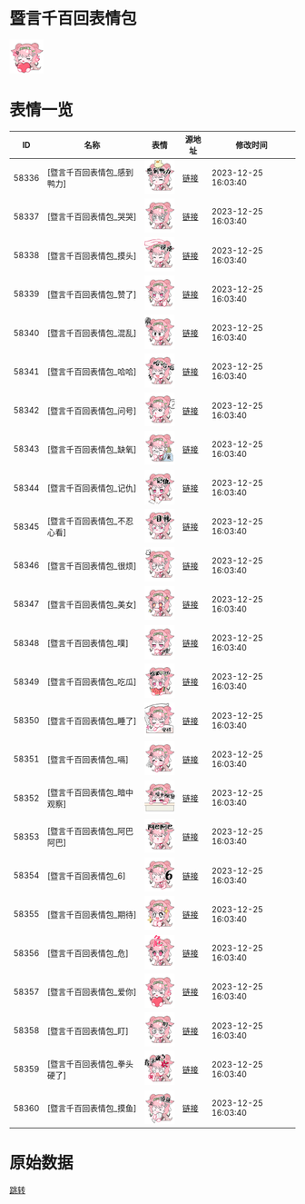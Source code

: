 # 暨言千百回表情包

<img src="./cover.png" height="60" alt="cover" />

# 表情一览

|ID|名称|表情|源地址|修改时间|
|----|----|----|----|----|
|58336|[暨言千百回表情包_感到鸭力]|<img src="./pic/058336_%5B暨言千百回表情包_感到鸭力%5D.png" height="60" alt="感到鸭力"/>|[链接](https://i0.hdslb.com/bfs/garb/6a75bbbebf5568277654224878ec218dcf0c9f91.png)|2023-12-25 16:03:40|
|58337|[暨言千百回表情包_哭哭]|<img src="./pic/058337_%5B暨言千百回表情包_哭哭%5D.png" height="60" alt="哭哭"/>|[链接](https://i0.hdslb.com/bfs/garb/9931b3c8fe90f329313d6cfe44aded3f059f8fd4.png)|2023-12-25 16:03:40|
|58338|[暨言千百回表情包_摸头]|<img src="./pic/058338_%5B暨言千百回表情包_摸头%5D.png" height="60" alt="摸头"/>|[链接](https://i0.hdslb.com/bfs/garb/48cc1dc71caeda603f34d99a5bbcd0ead7653865.png)|2023-12-25 16:03:40|
|58339|[暨言千百回表情包_赞了]|<img src="./pic/058339_%5B暨言千百回表情包_赞了%5D.png" height="60" alt="赞了"/>|[链接](https://i0.hdslb.com/bfs/garb/bb398de55585479576eaf6f8467a16b3d19de3c8.png)|2023-12-25 16:03:40|
|58340|[暨言千百回表情包_混乱]|<img src="./pic/058340_%5B暨言千百回表情包_混乱%5D.png" height="60" alt="混乱"/>|[链接](https://i0.hdslb.com/bfs/garb/98c8ca74b07557558aeeee5ba6e618655fdcd2c6.png)|2023-12-25 16:03:40|
|58341|[暨言千百回表情包_哈哈]|<img src="./pic/058341_%5B暨言千百回表情包_哈哈%5D.png" height="60" alt="哈哈"/>|[链接](https://i0.hdslb.com/bfs/garb/7080975818e5e1da6faf990a13f25e12347c609a.png)|2023-12-25 16:03:40|
|58342|[暨言千百回表情包_问号]|<img src="./pic/058342_%5B暨言千百回表情包_问号%5D.png" height="60" alt="问号"/>|[链接](https://i0.hdslb.com/bfs/garb/6a0c43b0621ef4ae7a485467225d74cbfa90c1d7.png)|2023-12-25 16:03:40|
|58343|[暨言千百回表情包_缺氧]|<img src="./pic/058343_%5B暨言千百回表情包_缺氧%5D.png" height="60" alt="缺氧"/>|[链接](https://i0.hdslb.com/bfs/garb/e49cf7cb14a940275e90a4f3e0f887e638a7b675.png)|2023-12-25 16:03:40|
|58344|[暨言千百回表情包_记仇]|<img src="./pic/058344_%5B暨言千百回表情包_记仇%5D.png" height="60" alt="记仇"/>|[链接](https://i0.hdslb.com/bfs/garb/b64b6dbb7de724f944c6df590d502711c9efffbc.png)|2023-12-25 16:03:40|
|58345|[暨言千百回表情包_不忍心看]|<img src="./pic/058345_%5B暨言千百回表情包_不忍心看%5D.png" height="60" alt="不忍心看"/>|[链接](https://i0.hdslb.com/bfs/garb/c8026f5e3e665235d7c50091ba4774b7f3cf031f.png)|2023-12-25 16:03:40|
|58346|[暨言千百回表情包_很烦]|<img src="./pic/058346_%5B暨言千百回表情包_很烦%5D.png" height="60" alt="很烦"/>|[链接](https://i0.hdslb.com/bfs/garb/53b50b113ebec804d76ddc2f65da6ad3ed21ea46.png)|2023-12-25 16:03:40|
|58347|[暨言千百回表情包_美女]|<img src="./pic/058347_%5B暨言千百回表情包_美女%5D.png" height="60" alt="美女"/>|[链接](https://i0.hdslb.com/bfs/garb/bcc980f6f29351e8a82141492dd1222e5002ab1a.png)|2023-12-25 16:03:40|
|58348|[暨言千百回表情包_噗]|<img src="./pic/058348_%5B暨言千百回表情包_噗%5D.png" height="60" alt="噗"/>|[链接](https://i0.hdslb.com/bfs/garb/538a24993ec0ccbdeef0dbebb608eac5407236d7.png)|2023-12-25 16:03:40|
|58349|[暨言千百回表情包_吃瓜]|<img src="./pic/058349_%5B暨言千百回表情包_吃瓜%5D.png" height="60" alt="吃瓜"/>|[链接](https://i0.hdslb.com/bfs/garb/a1748725bd31d38012f525a1bb9fea0579dde613.png)|2023-12-25 16:03:40|
|58350|[暨言千百回表情包_睡了]|<img src="./pic/058350_%5B暨言千百回表情包_睡了%5D.png" height="60" alt="睡了"/>|[链接](https://i0.hdslb.com/bfs/garb/910eb0fbb294bda852aebee4c27554dd2565efcc.png)|2023-12-25 16:03:40|
|58351|[暨言千百回表情包_嗝]|<img src="./pic/058351_%5B暨言千百回表情包_嗝%5D.png" height="60" alt="嗝"/>|[链接](https://i0.hdslb.com/bfs/garb/0f17600daff0d1a85a686701de5c9fea4167e968.png)|2023-12-25 16:03:40|
|58352|[暨言千百回表情包_暗中观察]|<img src="./pic/058352_%5B暨言千百回表情包_暗中观察%5D.png" height="60" alt="暗中观察"/>|[链接](https://i0.hdslb.com/bfs/garb/85046b04bb172912ae3604fce0e54324688fe29e.png)|2023-12-25 16:03:40|
|58353|[暨言千百回表情包_阿巴阿巴]|<img src="./pic/058353_%5B暨言千百回表情包_阿巴阿巴%5D.png" height="60" alt="阿巴阿巴"/>|[链接](https://i0.hdslb.com/bfs/garb/4d31d10cefd58fe142af6814ea5c5b448619f6f6.png)|2023-12-25 16:03:40|
|58354|[暨言千百回表情包_6]|<img src="./pic/058354_%5B暨言千百回表情包_6%5D.png" height="60" alt="6"/>|[链接](https://i0.hdslb.com/bfs/garb/9518d8e07302e0e9674e791888c9b256a72d452d.png)|2023-12-25 16:03:40|
|58355|[暨言千百回表情包_期待]|<img src="./pic/058355_%5B暨言千百回表情包_期待%5D.png" height="60" alt="期待"/>|[链接](https://i0.hdslb.com/bfs/garb/c7e66ace1679f26235ecdf6d50587198ffb4c104.png)|2023-12-25 16:03:40|
|58356|[暨言千百回表情包_危]|<img src="./pic/058356_%5B暨言千百回表情包_危%5D.png" height="60" alt="危"/>|[链接](https://i0.hdslb.com/bfs/garb/66400b55aa4ab54b21b55fd38a9d929b78721377.png)|2023-12-25 16:03:40|
|58357|[暨言千百回表情包_爱你]|<img src="./pic/058357_%5B暨言千百回表情包_爱你%5D.png" height="60" alt="爱你"/>|[链接](https://i0.hdslb.com/bfs/garb/72202b6984a4421a0de7951a8b1f04b11225f7b7.png)|2023-12-25 16:03:40|
|58358|[暨言千百回表情包_盯]|<img src="./pic/058358_%5B暨言千百回表情包_盯%5D.png" height="60" alt="盯"/>|[链接](https://i0.hdslb.com/bfs/garb/846ee22f05184cf5ea470c2a86f2d4280acb3e9f.png)|2023-12-25 16:03:40|
|58359|[暨言千百回表情包_拳头硬了]|<img src="./pic/058359_%5B暨言千百回表情包_拳头硬了%5D.png" height="60" alt="拳头硬了"/>|[链接](https://i0.hdslb.com/bfs/garb/c8756bcc2d6ab0542701b4ce0e097cfa64afc5ec.png)|2023-12-25 16:03:40|
|58360|[暨言千百回表情包_摸鱼]|<img src="./pic/058360_%5B暨言千百回表情包_摸鱼%5D.png" height="60" alt="摸鱼"/>|[链接](https://i0.hdslb.com/bfs/garb/fe55c9dc03fbda0c2f2c19bcbcebdd6793f4660d.png)|2023-12-25 16:03:40|

# 原始数据

[跳转](./raw.json)

